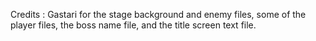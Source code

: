 Credits :
Gastari for the stage background and enemy files, some of the player files, the boss name file, and the title screen text file.
